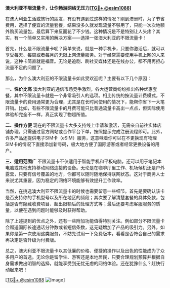 **澳大利亚不限流量卡，让你畅游网络无压力[[TG💪+ @esim1088](https://t.me/s/esim1088)]**

在澳大利亚生活或旅行的朋友，有没有遇到过这样的情况？刚到澳洲时，为了节省费用，选择了便宜的流量套餐，结果没多久就发现流量不够用了，只能一次次地额外购买流量包，最后算下来反而花了不少钱。这种情况是不是特别让人头疼？其实，有一个简单又实用的解决方案——选择一张澳大利亚的不限流量卡！

首先，什么是不限流量卡呢？简单来说，就是一种手机卡，只要你激活后，就可以享受每天、每周或者每月的无限上网流量服务。对于经常需要使用手机上网的人来说，这种卡简直就是福音。无论是追剧、刷社交媒体还是在线办公，都不用再担心流量不足的问题了。

那么，为什么澳大利亚的不限流量卡如此受欢迎呢？主要有以下几个原因：

**一、性价比高**
澳大利亚的通信市场竞争激烈，各大运营商纷纷推出各种优惠套餐，其中不限流量卡就是一个非常吸引人的选项。相比传统的按流量计费模式，不限流量卡的费用通常更为合理，尤其是在长时间使用的情况下，能帮你省下一大笔开销。比如，有些不限流量卡的月费可能只比普通流量卡高出一点点，但实际使用体验却完全不一样，真正实现了物超所值。

**二、操作方便**
现在的不限流量卡大多支持线上申请和激活，无需亲自前往实体店铺办理。只需通过官方网站或合作平台下单，按照提示完成注册流程即可。此外，许多产品还提供电子SIM卡（eSIM）服务，这意味着你可以在不更换现有物理SIM卡的情况下直接添加新号码，极大地方便了国际游客或者经常更换设备的用户。

**三、适用范围广**
不限流量卡不仅适用于智能手机和平板电脑，还可以用于笔记本电脑或其他支持移动网络连接的设备。无论是在咖啡厅里工作、机场候机还是户外露营，只要有信号覆盖的地方，你都可以随时随地保持联网状态。这对于商务人士来说尤其重要，因为稳定的网络环境能够有效提升工作效率。

当然，在挑选澳大利亚不限流量卡的时候也需要留意一些细节。首先是要确认该卡是否支持你的手机型号以及所在地区的频段；其次要了解清楚套餐的具体条款，包括是否有隐藏收费项目、超出限额后的处理方式等；最后还要考虑客服服务的质量，以便在遇到问题时能够及时获得帮助。

除了上述提到的优点之外，还有一些附加功能值得特别关注。例如部分不限流量卡会赠送国际长途通话分钟数或者短信条数，这无疑增加了产品的吸引力。另外，如果你是第一次使用这类服务，不妨先试用一下免费版本，看看是否符合自己的需求再决定是否升级为付费版。

总之，澳大利亚不限流量卡以其低廉的价格、便捷的操作以及出色的性能成为了众多用户的首选。无论你是留学生、游客还是本地居民，只要合理规划预算并根据自身需求做出明智的选择，就能享受到无忧无虑的网络体验。还在犹豫什么？赶快行动起来吧！

[[TG💪+ @esim1088](https://t.me/s/esim1088) ![Image](https://i.postimg.cc/4NQfJmqS/Snipaste-2025-05-13-00-14-12.png)]